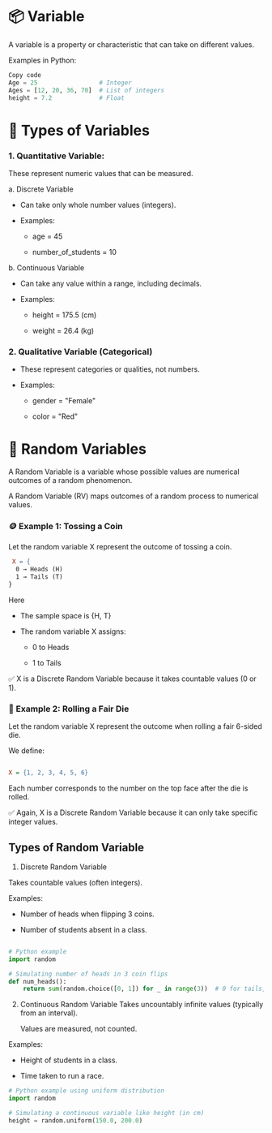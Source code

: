 # 📦 Variable

A variable is a property or characteristic that can take on different values.

Examples in Python:

```python
Copy code
Age = 25                 # Integer
Ages = [12, 20, 36, 70]  # List of integers
height = 7.2             # Float
```

# 🔢 Types of Variables

 ### 1. Quantitative Variable:
   These represent numeric values that can be measured.

a. Discrete Variable

- Can take only whole number values (integers).

- Examples:

  - age = 45

  - number_of_students = 10

b. Continuous Variable

- Can take any value within a range, including decimals.

- Examples:

  - height = 175.5 (cm)

  - weight = 26.4 (kg)

### 2. Qualitative Variable (Categorical)

- These represent categories or qualities, not numbers.

- Examples:

  - gender = "Female"

  - color = "Red"


# 🎲 Random Variables

A Random Variable is a variable whose possible values are numerical outcomes of a random phenomenon.

A Random Variable (RV) maps outcomes of a random process to numerical values.

### 🪙 Example 1: Tossing a Coin
Let the random variable X represent the outcome of tossing a coin.
```makefile
 X = {
  0 → Heads (H)
  1 → Tails (T)
}

``` 
Here 
- The sample space is {H, T}

- The random variable X assigns:

    - 0 to Heads

    - 1 to Tails

✅ X is a Discrete Random Variable because it takes countable values (0 or 1).

### 🎲 Example 2: Rolling a Fair Die
Let the random variable X represent the outcome when rolling a fair 6-sided die.

We define:

``` ini

X = {1, 2, 3, 4, 5, 6}
```
Each number corresponds to the number on the top face after the die is rolled.



✅ Again, X is a Discrete Random Variable because it can only take specific integer values.


## Types of Random Variable

1. Discrete Random Variable

Takes countable values (often integers).

Examples:

   - Number of heads when flipping 3 coins.

   - Number of students absent in a class.

```python

# Python example
import random

# Simulating number of heads in 3 coin flips
def num_heads():
    return sum(random.choice([0, 1]) for _ in range(3))  # 0 for tails, 1 for heads

```    

2. Continuous Random Variable
    Takes uncountably infinite values (typically from an interval).

   Values are measured, not counted.

Examples:

  - Height of students in a class.

  - Time taken to run a race.

```python
# Python example using uniform distribution
import random

# Simulating a continuous variable like height (in cm)
height = random.uniform(150.0, 200.0)
```



